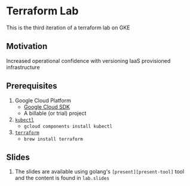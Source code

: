 # Terraform Lab

This is the third iteration of a terraform lab on GKE

## Motivation

Increased operational confidence with versioning IaaS provisioned infrastructure

## Prerequisites

1. Google Cloud Platform
    - [Google Cloud SDK][gcloud-sdk]
    - A billable (or trial) project
1. [`kubectl`][kubectl-download]
    - `gcloud components install kubectl`
1. [`terraform`][tf-download]
    - `brew install terraform`

## Slides

1. The slides are available using golang's `[present][present-tool]` tool and the content is found in `lab.slides`

[gcloud-sdk]: https://cloud.google.com/sdk/
[kubectl-download]: https://kubernetes.io/docs/tasks/tools/install-kubectl/
[tf-download]: https://www.terraform.io/downloads.html
[tf-provider]: https://github.com/terraform-providers/terraform-provider-google
[tf-google-docs]: https://www.terraform.io/docs/providers/google/index.html
[present-tool]: https://github.com/golang/talks
